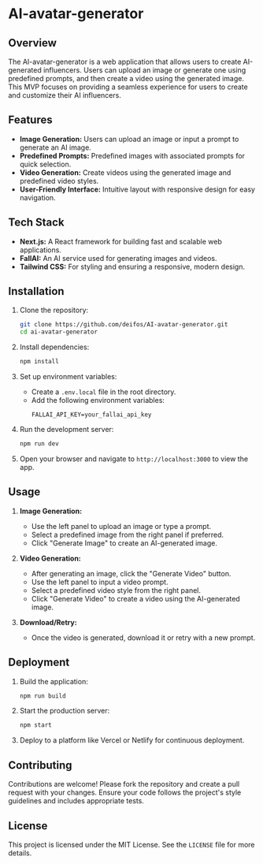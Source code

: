 # AI-avatar-generator

## Overview

The AI-avatar-generator is a web application that allows users to create AI-generated influencers. Users can upload an image or generate one using predefined prompts, and then create a video using the generated image. This MVP focuses on providing a seamless experience for users to create and customize their AI influencers.

## Features

- **Image Generation:** Users can upload an image or input a prompt to generate an AI image.
- **Predefined Prompts:** Predefined images with associated prompts for quick selection.
- **Video Generation:** Create videos using the generated image and predefined video styles.
- **User-Friendly Interface:** Intuitive layout with responsive design for easy navigation.

## Tech Stack

- **Next.js:** A React framework for building fast and scalable web applications.
- **FallAI:** An AI service used for generating images and videos.
- **Tailwind CSS:** For styling and ensuring a responsive, modern design.

## Installation

1. Clone the repository:

   ```bash
   git clone https://github.com/deifos/AI-avatar-generator.git
   cd ai-avatar-generator
   ```

2. Install dependencies:

   ```bash
   npm install
   ```

3. Set up environment variables:

   - Create a `.env.local` file in the root directory.
   - Add the following environment variables:
     ```env
     FALLAI_API_KEY=your_fallai_api_key
     ```

4. Run the development server:

   ```bash
   npm run dev
   ```

5. Open your browser and navigate to `http://localhost:3000` to view the app.

## Usage

1. **Image Generation:**

   - Use the left panel to upload an image or type a prompt.
   - Select a predefined image from the right panel if preferred.
   - Click "Generate Image" to create an AI-generated image.

2. **Video Generation:**

   - After generating an image, click the "Generate Video" button.
   - Use the left panel to input a video prompt.
   - Select a predefined video style from the right panel.
   - Click "Generate Video" to create a video using the AI-generated image.

3. **Download/Retry:**
   - Once the video is generated, download it or retry with a new prompt.

## Deployment

1. Build the application:

   ```bash
   npm run build
   ```

2. Start the production server:

   ```bash
   npm start
   ```

3. Deploy to a platform like Vercel or Netlify for continuous deployment.

## Contributing

Contributions are welcome! Please fork the repository and create a pull request with your changes. Ensure your code follows the project's style guidelines and includes appropriate tests.

## License

This project is licensed under the MIT License. See the `LICENSE` file for more details.
